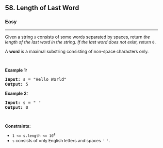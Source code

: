 <h2>58. Length of Last Word</h2><h3>Easy</h3><hr><div style="user-select: auto;"><p style="user-select: auto;">Given a string <code style="user-select: auto;">s</code> consists of some words separated by spaces, return <em style="user-select: auto;">the length of the last word&nbsp;in the string. If the last word does not exist, return </em><code style="user-select: auto;">0</code>.</p>

<p style="user-select: auto;">A <strong style="user-select: auto;">word</strong> is a maximal substring consisting&nbsp;of non-space characters only.</p>

<p style="user-select: auto;">&nbsp;</p>
<p style="user-select: auto;"><strong style="user-select: auto;">Example 1:</strong></p>
<pre style="user-select: auto;"><strong style="user-select: auto;">Input:</strong> s = "Hello World"
<strong style="user-select: auto;">Output:</strong> 5
</pre><p style="user-select: auto;"><strong style="user-select: auto;">Example 2:</strong></p>
<pre style="user-select: auto;"><strong style="user-select: auto;">Input:</strong> s = " "
<strong style="user-select: auto;">Output:</strong> 0
</pre>
<p style="user-select: auto;">&nbsp;</p>
<p style="user-select: auto;"><strong style="user-select: auto;">Constraints:</strong></p>

<ul style="user-select: auto;">
	<li style="user-select: auto;"><code style="user-select: auto;">1 &lt;= s.length &lt;= 10<sup style="user-select: auto;">4</sup></code></li>
	<li style="user-select: auto;"><code style="user-select: auto;">s</code> consists of only English letters and spaces <code style="user-select: auto;">' '</code>.</li>
</ul>
</div>